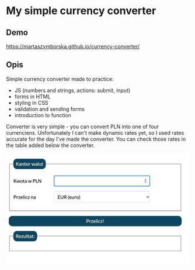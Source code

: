 # My simple currency converter
## Demo
https://martaszymborska.github.io/currency-converter/
## Opis
Simple currency converter made to practice:
- JS (numbers and strings, actions: submit, input)
- forms in HTML
- styling in CSS
- validation and sending forms
- introduction to function

Converter is very simple - you can convert PLN into one of four currenciens. Unfortunately I can't make dynamic rates yet, so I used rates accurate for the day I've made the converter. You can check those rates in the table added below the converter.

![kantor](images/kantor.png)
